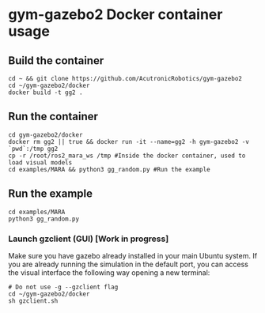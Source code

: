 # gym-gazebo2 Docker container usage

## Build the container

```shell
cd ~ && git clone https://github.com/AcutronicRobotics/gym-gazebo2
cd ~/gym-gazebo2/docker
docker build -t gg2 .
```

## Run the container

```shell
cd gym-gazebo2/docker
docker rm gg2 || true && docker run -it --name=gg2 -h gym-gazebo2 -v `pwd`:/tmp gg2
cp -r /root/ros2_mara_ws /tmp #Inside the docker container, used to load visual models
cd examples/MARA && python3 gg_random.py #Run the example
```

## Run the example
```shell
cd examples/MARA
python3 gg_random.py
```

### Launch gzclient (GUI) [Work in progress]

Make sure you have gazebo already installed in your main Ubuntu system. If you are already running the simulation in the default port, you can access the visual interface the following way opening a new terminal:
```shell
# Do not use -g --gzclient flag
cd ~/gym-gazebo2/docker
sh gzclient.sh
```

